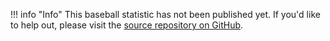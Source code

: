 !!! info "Info"
    This baseball statistic has not been published yet. If you'd like to help out, please visit the [source repository on GitHub](https://github.com/nodesocket/baseball-stats.net).
